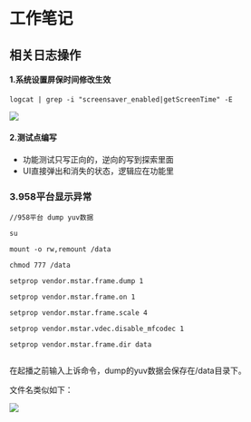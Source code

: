 # 工作笔记



## 相关日志操作

#### 1.系统设置屏保时间修改生效

```
logcat | grep -i "screensaver_enabled|getScreenTime" -E 
```

![](https://store.heytapimage.com/cdo-portal/feedback/202310/26/7c78dd70d541a247f530b00de2a41cf3.png)

#### 2.测试点编写

- 功能测试只写正向的，逆向的写到探索里面
- UI直接弹出和消失的状态，逻辑应在功能里

### 3.958平台显示异常

```
//958平台 dump yuv数据

su

mount -o rw,remount /data

chmod 777 /data

setprop vendor.mstar.frame.dump 1

setprop vendor.mstar.frame.on 1

setprop vendor.mstar.frame.scale 4 

setprop vendor.mstar.vdec.disable_mfcodec 1

setprop vendor.mstar.frame.dir data


```

在起播之前输入上诉命令，dump的yuv数据会保存在/data目录下。

文件名类似如下：

![](https://store.heytapimage.com/cdo-portal/feedback/202312/28/89bece29985a9401f158ffc1be5e9904.png)
